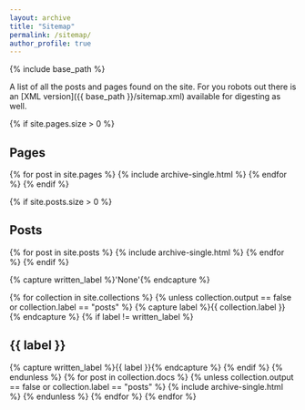 ```yaml
---
layout: archive
title: "Sitemap"
permalink: /sitemap/
author_profile: true
---
```


{% include base_path %}

A list of all the posts and pages found on the site. For you robots out there is an [XML version]({{ base_path }}/sitemap.xml) available for digesting as well.

{% if site.pages.size > 0 %}
  <h2>Pages</h2>
  {% for post in site.pages %}
    {% include archive-single.html %}
  {% endfor %}
{% endif %}


{% if site.posts.size > 0 %}
  <h2>Posts</h2>
  {% for post in site.posts %}
    {% include archive-single.html %}
  {% endfor %}
{% endif %}

{% capture written_label %}'None'{% endcapture %}

{% for collection in site.collections %}
{% unless collection.output == false or collection.label == "posts" %}
  {% capture label %}{{ collection.label }}{% endcapture %}
  {% if label != written_label %}
  <h2>{{ label }}</h2>
  {% capture written_label %}{{ label }}{% endcapture %}
  {% endif %}
{% endunless %}
{% for post in collection.docs %}
  {% unless collection.output == false or collection.label == "posts" %}
  {% include archive-single.html %}
  {% endunless %}
{% endfor %}
{% endfor %}
